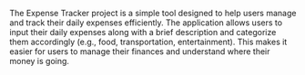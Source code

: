 The Expense Tracker project is a simple tool designed to help users manage and track their daily expenses efficiently. The application allows users to input their daily expenses along with a brief description and categorize them accordingly (e.g., food, transportation, entertainment). This makes it easier for users to manage their finances and understand where their money is going.
